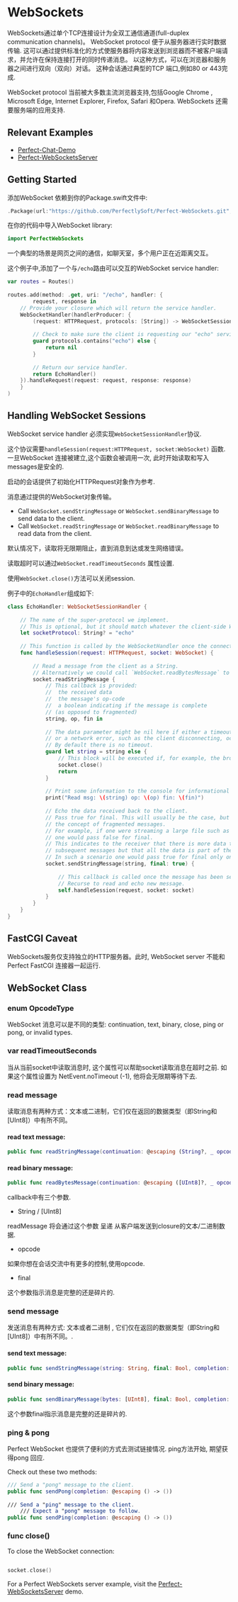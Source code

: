 # WebSockets

WebSockets通过单个TCP连接设计为全双工通信通道(full-duplex communication channels)。 WebSocket protocol 便于从服务器进行实时数据传输. 这可以通过提供标准化的方式使服务器将内容发送到浏览器而不被客户端请求，并允许在保持连接打开的同时传递消息。  以这种方式，可以在浏览器和服务器之间进行双向（双向）对话。 这种会话通过典型的TCP 端口,例如80 or 443完成.



WebSocket protocol 当前被大多数主流浏览器支持,包括Google Chrome , Microsoft Edge, Internet Explorer, Firefox, Safari 和Opera. WebSockets 还需要服务端的应用支持.

## Relevant Examples

- [Perfect-Chat-Demo](https://github.com/PerfectExamples/Perfect-Chat-Demo)
- [Perfect-WebSocketsServer](https://github.com/PerfectExamples/Perfect-WebSocketsServer)



## Getting Started

添加WebSocket 依赖到你的Package.swift文件中:

```swift
.Package(url:"https://github.com/PerfectlySoft/Perfect-WebSockets.git", majorVersion: 2)
```



在你的代码中导入WebSocket library:

```swift
import PerfectWebSockets
```

一个典型的场景是网页之间的通信，如聊天室，多个用户正在近距离交互。



这个例子中,添加了一个与`/echo`路由可以交互的WebSocket service handler: 

```swift
var routes = Routes()
 
routes.add(method: .get, uri: "/echo", handler: {
        request, response in
    // Provide your closure which will return the service handler.
    WebSocketHandler(handlerProducer: {
        (request: HTTPRequest, protocols: [String]) -> WebSocketSessionHandler? in
 
        // Check to make sure the client is requesting our "echo" service.
        guard protocols.contains("echo") else {
            return nil
        }
 
        // Return our service handler.
        return EchoHandler()
    }).handleRequest(request: request, response: response)
    }
)
```



## Handling WebSocket Sessions

WebSocket service handler 必须实现`WebSocketSessionHandler`协议.

这个协议需要`handleSession(request:HTTPRequest, socket:WebSocket)` 函数. 一旦WebSocket 连接被建立,这个函数会被调用一次,  此时开始读取和写入messages是安全的. 

启动的会话提供了初始化HTTPRequest对象作为参考.

消息通过提供的WebSocket对象传输。

- Call `WebSocket.sendStringMessage` or `WebSocket.sendBinaryMessage` to send data to the client.
- Call `WebSocket.readStringMessage` or `WebSocket.readBinaryMessage` to read data from the client.

默认情况下，读取将无限期阻止，直到消息到达或发生网络错误。

读取超时可以通过`WebSocket.readTimeoutSeconds` 属性设置.

使用`WebSocket.close()`方法可以关闭session.

例子中的`EchoHandler`组成如下:

```swift
class EchoHandler: WebSocketSessionHandler {
 
    // The name of the super-protocol we implement.
    // This is optional, but it should match whatever the client-side WebSocket is initialized with.
    let socketProtocol: String? = "echo"
 
    // This function is called by the WebSocketHandler once the connection has been established.
    func handleSession(request: HTTPRequest, socket: WebSocket) {
 
        // Read a message from the client as a String.
        // Alternatively we could call `WebSocket.readBytesMessage` to get the data as an array of bytes.
        socket.readStringMessage {
            // This callback is provided:
            //  the received data
            //  the message's op-code
            //  a boolean indicating if the message is complete
            // (as opposed to fragmented)
            string, op, fin in
 
            // The data parameter might be nil here if either a timeout
            // or a network error, such as the client disconnecting, occurred.
            // By default there is no timeout.
            guard let string = string else {
                // This block will be executed if, for example, the browser window is closed.
                socket.close()
                return
            }
 
            // Print some information to the console for informational purposes.
            print("Read msg: \(string) op: \(op) fin: \(fin)")
 
            // Echo the data received back to the client.
            // Pass true for final. This will usually be the case, but WebSockets has
            // the concept of fragmented messages.
            // For example, if one were streaming a large file such as a video,
            // one would pass false for final.
            // This indicates to the receiver that there is more data to come in
            // subsequent messages but that all the data is part of the same logical message.
            // In such a scenario one would pass true for final only on the last bit of the video.
            socket.sendStringMessage(string, final: true) {
 
                // This callback is called once the message has been sent.
                // Recurse to read and echo new message.
                self.handleSession(request, socket: socket)
            }
        }
    }
}
```



## FastCGI Caveat

WebSockets服务仅支持独立的HTTP服务器。此时, WebSocket server 不能和Perfect FastCGI 连接器一起运行.



## WebSocket Class

### enum OpcodeType

WebSocket 消息可以是不同的类型: continuation, text, binary, close, ping or pong, or invalid types.

### var readTimeoutSeconds

当从当前socket中读取消息时, 这个属性可以帮助socket读取消息在超时之前. 如果这个属性设置为 NetEvent.noTimeout (-1), 他将会无限期等待下去.

### read message

读取消息有两种方式：文本或二进制，它们仅在返回的数据类型（即String和[UInt8]）中有所不同。

#### read text message:

```swift
public func readStringMessage(continuation: @escaping (String?, _ opcode: OpcodeType, _ final: Bool) -> ())
```



#### read binary message:

```swift
public func readBytesMessage(continuation: @escaping ([UInt8]?, _ opcode: OpcodeType, _ final: Bool) -> ())
```

callback中有三个参数.

- String / [UInt8]

readMessage 将会通过这个参数 呈递 从客户端发送到closure的文本/二进制数据.

- opcode

如果你想在会话交流中有更多的控制,使用opcode.

- final

这个参数指示消息是完整的还是碎片的.



### send message

​发送消息有两种方式: 文本或者二进制 , 它们仅在返回的数据类型（即String和[UInt8]）中有所不同。.

#### send text message:

```swift
public func sendStringMessage(string: String, final: Bool, completion: @escaping () -> ())
```



#### send binary message:

```swift
public func sendBinaryMessage(bytes: [UInt8], final: Bool, completion: @escaping () -> ())
```

这个参数final指示消息是完整的还是碎片的.



### ping & pong

Perfect WebSocket 也提供了便利的方式去测试链接情况. ping方法开始, 期望获得pong 回应.

Check out these two methods:

```swift
/// Send a "pong" message to the client.
public func sendPong(completion: @escaping () -> ())
 
/// Send a "ping" message to the client.
    /// Expect a "pong" message to follow.
public func sendPing(completion: @escaping () -> ())
```



### func close()

To close the WebSocket connection:

```swift

socket.close()

```



For a Perfect WebSockets server example, visit the [Perfect-WebSocketsServer](https://github.com/PerfectExamples/Perfect-WebSocketsServer) demo.